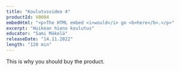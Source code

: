 ```yaml
---
title: "Koulutusvideo 4"
productId: V0004
embedHtml: "<p>The HTML embed <i>would</i> go <b>here</b>.</p>"
excerpt: "Huikean hieno koulutus"
educator: "Sami Mäkelä"
releaseDate: "14.11.2022"
length: "120 min"
---
```


This is why you should buy the product.
